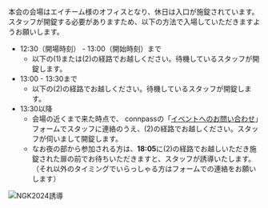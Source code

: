 本会の会場はエイチーム様のオフィスとなり、休日は入口が施錠されています。スタッフが開錠する必要がありますため、以下の方法で入場していただきますようお願いします。

-   12:30（開場時刻） - 13:00（開始時刻）まで
    -   以下の(1)または(2)の経路でお越しください。待機しているスタッフが開錠します。
-   13:00 - 13:30まで
    -   以下の(2)の経路でお越しください。待機しているスタッフが開錠します。
-   13:30以降
    -   会場の近くまで来た時点で、 connpassの「[イベントへのお問い合わせ](https://ngk2022s.connpass.com/event/294313/inquiry/)」フォームでスタッフに連絡のうえ、(2)の経路でお越しください。スタッフが伺いまして開錠します。
    -   なお夜の部から参加される方は、**18:05**に(2)の経路でお越しいただき施錠された扉の前でお待ちいただきますと、スタッフが誘導いたします。（それ以外のタイミングでいらっしゃる方はフォームでの連絡をお願いします）

![NGK2024誘導](https://github.com/nagoya-godo-konshinkai/ngk2024s/assets/20628/4af180f4-375c-411b-b114-6e0bbc021db6)
